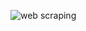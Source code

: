 ![web scraping](https://github.com/aslco20/keychronSite/assets/52320906/b4ae8bfc-e3de-4905-a79d-ab192eb8b01d)
